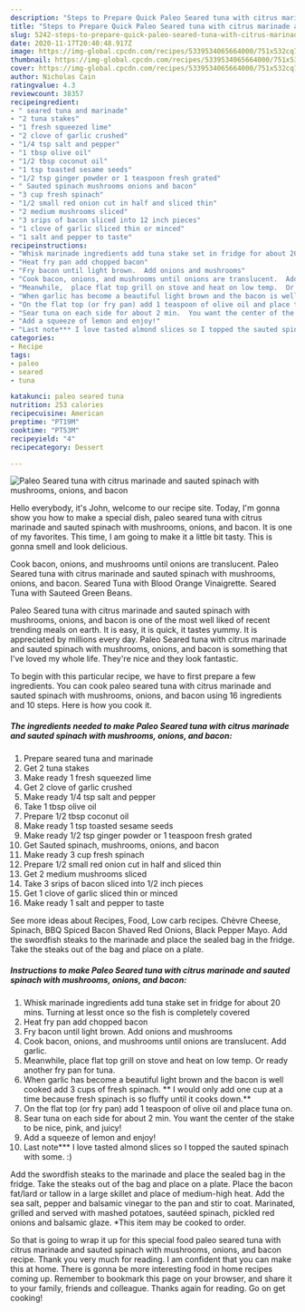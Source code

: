 ```yaml
---
description: "Steps to Prepare Quick Paleo Seared tuna with citrus marinade and sauted spinach with mushrooms, onions, and bacon"
title: "Steps to Prepare Quick Paleo Seared tuna with citrus marinade and sauted spinach with mushrooms, onions, and bacon"
slug: 5242-steps-to-prepare-quick-paleo-seared-tuna-with-citrus-marinade-and-sauted-spinach-with-mushrooms-onions-and-bacon
date: 2020-11-17T20:40:48.917Z
image: https://img-global.cpcdn.com/recipes/5339534065664000/751x532cq70/paleo-seared-tuna-with-citrus-marinade-and-sauted-spinach-with-mushrooms-onions-and-bacon-recipe-main-photo.jpg
thumbnail: https://img-global.cpcdn.com/recipes/5339534065664000/751x532cq70/paleo-seared-tuna-with-citrus-marinade-and-sauted-spinach-with-mushrooms-onions-and-bacon-recipe-main-photo.jpg
cover: https://img-global.cpcdn.com/recipes/5339534065664000/751x532cq70/paleo-seared-tuna-with-citrus-marinade-and-sauted-spinach-with-mushrooms-onions-and-bacon-recipe-main-photo.jpg
author: Nicholas Cain
ratingvalue: 4.3
reviewcount: 38357
recipeingredient:
- " seared tuna and marinade"
- "2 tuna stakes"
- "1 fresh squeezed lime"
- "2 clove of garlic crushed"
- "1/4 tsp salt and pepper"
- "1 tbsp olive oil"
- "1/2 tbsp coconut oil"
- "1 tsp toasted sesame seeds"
- "1/2 tsp ginger powder or 1 teaspoon fresh grated"
- " Sauted spinach mushrooms onions and bacon"
- "3 cup fresh spinach"
- "1/2 small red onion cut in half and sliced thin"
- "2 medium mushrooms sliced"
- "3 srips of bacon sliced into 12 inch pieces"
- "1 clove of garlic sliced thin or minced"
- "1 salt and pepper to taste"
recipeinstructions:
- "Whisk marinade ingredients add tuna stake set in fridge for about 20 mins. Turning at lesst once so the fish is completely covered"
- "Heat fry pan add chopped bacon"
- "Fry bacon until light brown.  Add onions and mushrooms"
- "Cook bacon, onions, and mushrooms until onions are translucent.  Add garlic."
- "Meanwhile,  place flat top grill on stove and heat on low temp.  Or ready another fry pan for tuna."
- "When garlic has become a beautiful light brown and the bacon is well cooked add 3 cups of fresh spinach.   ** I would only add one cup at a time because fresh spinach is so fluffy until it cooks down.**"
- "On the flat top (or fry pan) add 1 teaspoon of olive oil and place tuna on."
- "Sear tuna on each side for about 2 min.  You want the center of the stake to be nice, pink, and juicy!"
- "Add a squeeze of lemon and enjoy!"
- "Last note*** I love tasted almond slices so I topped the sauted spinach with some. :)"
categories:
- Recipe
tags:
- paleo
- seared
- tuna

katakunci: paleo seared tuna 
nutrition: 253 calories
recipecuisine: American
preptime: "PT19M"
cooktime: "PT53M"
recipeyield: "4"
recipecategory: Dessert

---
```



![Paleo Seared tuna with citrus marinade and sauted spinach with mushrooms, onions, and bacon](https://img-global.cpcdn.com/recipes/5339534065664000/751x532cq70/paleo-seared-tuna-with-citrus-marinade-and-sauted-spinach-with-mushrooms-onions-and-bacon-recipe-main-photo.jpg)

Hello everybody, it's John, welcome to our recipe site. Today, I'm gonna show you how to make a special dish, paleo seared tuna with citrus marinade and sauted spinach with mushrooms, onions, and bacon. It is one of my favorites. This time, I am going to make it a little bit tasty. This is gonna smell and look delicious.

Cook bacon, onions, and mushrooms until onions are translucent. Paleo Seared tuna with citrus marinade and sauted spinach with mushrooms, onions, and bacon. Seared Tuna with Blood Orange Vinaigrette. Seared Tuna with Sauteed Green Beans.

Paleo Seared tuna with citrus marinade and sauted spinach with mushrooms, onions, and bacon is one of the most well liked of recent trending meals on earth. It is easy, it is quick, it tastes yummy. It is appreciated by millions every day. Paleo Seared tuna with citrus marinade and sauted spinach with mushrooms, onions, and bacon is something that I've loved my whole life. They're nice and they look fantastic.


To begin with this particular recipe, we have to first prepare a few ingredients. You can cook paleo seared tuna with citrus marinade and sauted spinach with mushrooms, onions, and bacon using 16 ingredients and 10 steps. Here is how you cook it.

<!--inarticleads1-->

##### The ingredients needed to make Paleo Seared tuna with citrus marinade and sauted spinach with mushrooms, onions, and bacon:

1. Prepare  seared tuna and marinade
1. Get 2 tuna stakes
1. Make ready 1 fresh squeezed lime
1. Get 2 clove of garlic crushed
1. Make ready 1/4 tsp salt and pepper
1. Take 1 tbsp olive oil
1. Prepare 1/2 tbsp coconut oil
1. Make ready 1 tsp toasted sesame seeds
1. Make ready 1/2 tsp ginger powder or 1 teaspoon fresh grated
1. Get  Sauted spinach, mushrooms, onions, and bacon
1. Make ready 3 cup fresh spinach
1. Prepare 1/2 small red onion cut in half and sliced thin
1. Get 2 medium mushrooms sliced
1. Take 3 srips of bacon sliced into 1/2 inch pieces
1. Get 1 clove of garlic sliced thin or minced
1. Make ready 1 salt and pepper to taste


See more ideas about Recipes, Food, Low carb recipes. Chèvre Cheese, Spinach, BBQ Spiced Bacon Shaved Red Onions, Black Pepper Mayo. Add the swordfish steaks to the marinade and place the sealed bag in the fridge. Take the steaks out of the bag and place on a plate. 

<!--inarticleads2-->

##### Instructions to make Paleo Seared tuna with citrus marinade and sauted spinach with mushrooms, onions, and bacon:

1. Whisk marinade ingredients add tuna stake set in fridge for about 20 mins. Turning at lesst once so the fish is completely covered
1. Heat fry pan add chopped bacon
1. Fry bacon until light brown.  Add onions and mushrooms
1. Cook bacon, onions, and mushrooms until onions are translucent.  Add garlic.
1. Meanwhile,  place flat top grill on stove and heat on low temp.  Or ready another fry pan for tuna.
1. When garlic has become a beautiful light brown and the bacon is well cooked add 3 cups of fresh spinach.   ** I would only add one cup at a time because fresh spinach is so fluffy until it cooks down.**
1. On the flat top (or fry pan) add 1 teaspoon of olive oil and place tuna on.
1. Sear tuna on each side for about 2 min.  You want the center of the stake to be nice, pink, and juicy!
1. Add a squeeze of lemon and enjoy!
1. Last note*** I love tasted almond slices so I topped the sauted spinach with some. :)


Add the swordfish steaks to the marinade and place the sealed bag in the fridge. Take the steaks out of the bag and place on a plate. Place the bacon fat/lard or tallow in a large skillet and place of medium-high heat. Add the sea salt, pepper and balsamic vinegar to the pan and stir to coat. Marinated, grilled and served with mashed potatoes, sautéed spinach, pickled red onions and balsamic glaze. *This item may be cooked to order. 

So that is going to wrap it up for this special food paleo seared tuna with citrus marinade and sauted spinach with mushrooms, onions, and bacon recipe. Thank you very much for reading. I am confident that you can make this at home. There is gonna be more interesting food in home recipes coming up. Remember to bookmark this page on your browser, and share it to your family, friends and colleague. Thanks again for reading. Go on get cooking!
